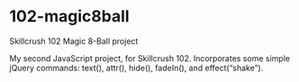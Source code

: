 # 102-magic8ball
Skillcrush 102 Magic 8-Ball project

My second JavaScript project, for Skillcrush 102. Incorporates some simple jQuery commands: text(), attr(), hide(), fadeIn(), and effect(“shake”).
